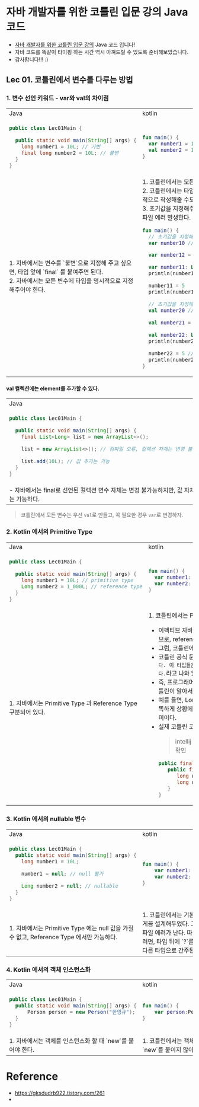 # 자바 개발자를 위한 코틀린 입문 강의 Java 코드

- [자바 개발자를 위한 코틀린 입문 강의](https://inf.run/A9p7) Java 코드 입니다!
- 자바 코드를 똑같이 타이핑 하는 시간 역시 아껴드릴 수 있도록 준비해보았습니다.
- 감사합니다!!! :)


## Lec 01. 코틀린에서 변수를 다루는 방법
### 1. 변수 선언 키워드 - var와 val의 차이점
<table>
<tr>
  <td>Java</td>
  <td>kotlin</td>
</tr>

<tr>
<td>

```java
public class Lec01Main {

  public static void main(String[] args) {
    long number1 = 10L; // 가변
    final long number2 = 10L; // 불변
  }
}
```
</td>
<td>

```kotlin
fun main() {
  var number1 = 10L // 가변 
  val number2 = 10L // 불변
}
```
</td>
</tr>

<tr>
    <td>
        1. 자바에서는 변수를 `불변`으로 지정해 주고 싶으면, 타입 앞에 `final` 를 붙여주면 된다. <br>
        2. 자바에서는 모든 변수에 타입을 명시적으로 지정해주어야 한다. <br>
    </td>
    <td>
        1. 코틀린에서는 모든 변수에 수정 가능 여부(var/val)를 명시해주어야 한다. 변경 가능하면 var를, 변경 불가능하면 val를 붙여준다. <br>
        2. 코틀린에서는 타입을 명시적으로 작성하지 않아도 된다. 타입을 컴파일러가 자동으로 추론해주기 때문이다. 단, 원하면, 타입을 명시적으로 작성해줄 수도 있다. <br>
        3. 초기값을 지정해주지 않으면, 컴파일 에러가 발생하므로, 타입을 명시해줘야 한다. 또한, 아직 초기화하지 않은 변수를 사용할 경우 컴파일 에러 발생한다.

```kotlin
fun main() {
  // 초기값을 지정해주지 않은 경우 : var
  var number10 // 컴파일 에러 발생, 컴파일러가 타입을 추론할 수 없음

  var number12 = 10L // 타입 추론 가능

  var number11: Long // 명시적으로 타입 지정
  println(number11) // 아직 초기화하지 않은 변수를 사용할 경우 컴파일 에러 발생, Variable 'number11' must be initialized

  number11 = 5
  println(number11) // 값을 지정해주면, 정상 동작함.

  // 초기값을 지정해주지 않은 경우 : val
  val number20 // 컴파일 에러 발생, 컴파일러가 타입을 추론할 수 없음

  val number21 = 10L // 타입 추론 가능

  val number22: Long // 명시적으로 타입 지정
  println(number22) // 아직 초기화하지 않은 변수를 사용할 경우 컴파일 에러 발생, Variable 'number22' must be initialized

  number22 = 5 // 불변이지만, 초기화되지 않는 변수에 한해서 값을 넣어 줄 수 있음
  println(number22) // 값을 지정해주면, 정상 동작함.
}
```
</td>
</tr>
</table>

#### val 컬렉션에는 element를 추가할 수 있다.

<table>
<tr>
  <td>Java</td>
  <td>kotlin</td>
</tr>

<tr>
<td>

```java
public class Lec01Main {

  public static void main(String[] args) {
    final List<Long> list = new ArrayList<>();

    list = new ArrayList<>(); // 컴파일 오류, 컽렉션 자체는 변경 불가

    list.add(10L); // 값 추가는 가능
  }
}
```

</td>
<td>

```kotlin
fun main() {
  val list = ArrayList<Long>()

  list = ArrayList<Long>() // 컴파일 오류, val 컽렉션 자체는 변경 불가

  list.add(10L) // 값 추가는 가능
}
```
</td>
</tr>

<tr>
    <td>
        - 자바에서는 final로 선언된 컬렉션 변수 자체는 변경 불가능하지만, 값 자체는 가능하다. <br>
    </td>
    <td>
        - 코틀린에서도 val로 선언된 컬렉션 변수 자체는 변경 불가능하지만, 값 자체는 가능하다. <br>
</td>
</tr>
</table>

> 코틀린에서 모든 변수는 우선 `val`로 만들고, 꼭 필요한 경우 `var`로 변경하자.


### 2. Kotlin 에서의 Primitive Type
<table>
<tr>
  <td>Java</td>
  <td>kotlin</td>
</tr>

<tr>
<td>

```java
public class Lec01Main {

  public static void main(String[] args) {
    long number1 = 10L; // primitive type
    Long number2 = 1_000L; // reference type
  }
}
```

</td>
<td>

```kotlin
fun main() {
  var number1: Long = 10L
  var number2: Long = 1_000L
}
```
</td>
</tr>

<tr>
    <td>
        1. 자바에서는 Primitive Type 과 Reference Type 구분되어 있다. <br>
    </td>
    <td>
        1. 코틀린에서는 Primitive Type 과 Reference Type 구분되어 있지 않다. <br />

- 이펙티브 자바(p.358) 따르면, boxing과 unboxing이 일어나면서 불필요한 객체가 생성되므로, reference 타입을 사용하지 말라고 이야기가 나온다.
- 그럼, 코틀린에서는 모두 Long인데, 성능상 문제는 없는 것인가? 라는 생각이 들 수 있다.
- 코틀린 공식 문서에서는 `숫자, 문자, 불리언과 같은 몇몇 타입은 내부적으로 특별한 표현을 갖는다. 이 타입들은 실행시에 Primitive Value로 표현되지만, 코드에서는 평범한 클래스처럼 보인다.`라고 나와 있다.
- 즉, 프로그래머가 reference type에 대해 boxing/unboxing을 고려하지 않아도 되도록 코틀린이 알아서 처리 해준다.
- 예를 들면, Long 타입 하나로 합쳐져 있지만, 만약 연산을 하게 될 경우, 코틀린이 알아서 똑똑하게 상황에 따라서는 내부적으로 Primitive Type으로 바꿔서 적절히 처리를 해준다는 의미이다.
- 실제 코틀린 코드를 자바로 확인해보자.
  > intellij -> Tools -> Kotlin -> Show Kotlin Bytecode -> Decompile -> 자바 코드 확인
    ```java
    public final class Lec01 {
       public final void main() {
          long number1 = 10L; // Primitive Type 인 long 을 사용하는 것을 알 수 있다.
          long number2 = 1_000L;
       }
    }
    ```
</td>
</tr>
</table>

### 3. Kotlin 에서의 nullable 변수
<table>
<tr>
  <td>Java</td>
  <td>kotlin</td>
</tr>

<tr>
<td>

```java
public class Lec01Main {
  public static void main(String[] args) {
    long number1 = 10L;

    number1 = null; // null 불가

    Long number2 = null; // nullable
  }
}
```

</td>
<td>

```kotlin
fun main() {
    var number1: Long = null // null 불가 
    var number2: Long? = null // nullable
}
```
</td>
</tr>

<tr>
    <td>
        1. 자바에서는 Primitive Type 에는 null 값을 가질 수 없고, Reference Type 에서만 가능하다. <br>
    </td>
    <td>
        1. 코틀린에서는 기본적으로 null이 들어 갈 수 없게끔 설계해두었다. 그래서, 그냥 null을 넣으면 컴파일 에러가 난다. 따라서, nullable 한 변수를 만들려면, 타입 뒤에 `?`를 붙여주어야 한다. 이때, 아예 다른 타입으로 간주된다.
</td>
</tr>
</table>


### 4. Kotlin 에서의 객체 인스턴스화
<table>
<tr>
  <td>Java</td>
  <td>kotlin</td>
</tr>

<tr>
<td>

```java
public class Lec01Main {
  public static void main(String[] args) {
      Person person = new Person("한영규");
  }
}
```

</td>
<td>

```kotlin
fun main() {
    var person:Person = Person("한영규")
}
```
</td>
</tr>

<tr>
    <td>
        1. 자바에서는 객체를 인스턴스화 할 때 `new`를 붙어야 한다.
    </td>
    <td>
        1. 코틀린에서는 객체를 인스턴스화 할 때 `new`를 붙이지 않아야 한다.
</td>
</tr>
</table>





# Reference
- https://gksdudrb922.tistory.com/261
- 
